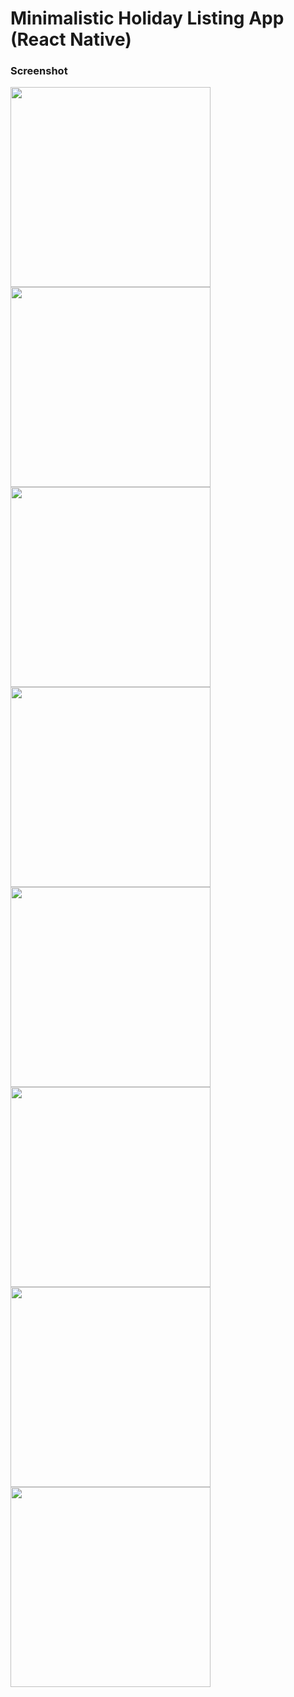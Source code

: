 # Minimalistic Holiday Listing App (React Native)

### Screenshot

<img src="/screenshots/01.png" width="320" />
<img src="/screenshots/01_@1.png" width="320" />
<img src="/screenshots/02.png" width="320" />
<img src="/screenshots/01_@2.png" width="320" />
<img src="/screenshots/03.png" width="320" />
<img src="/screenshots/01_@3.png" width="320" />
<img src="/screenshots/04.png" width="320" />
<img src="/screenshots/01_@4.png" width="320" />
